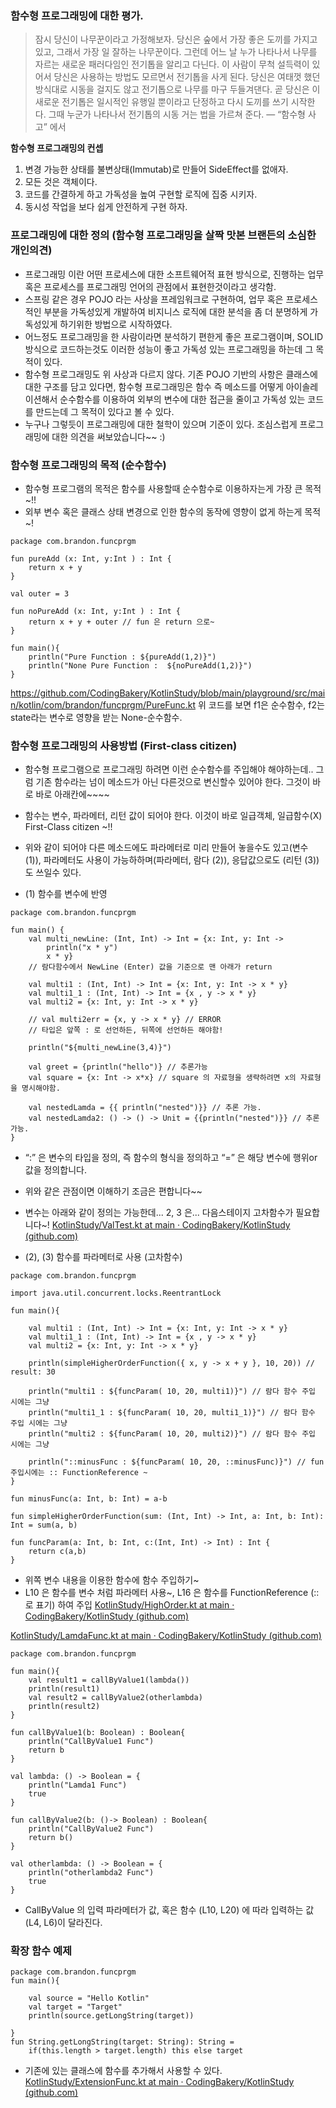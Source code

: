 ### 함수형 프로그래밍에 대한 평가.

> 잠시 당신이 나무꾼이라고 가정해보자. 당신은 숲에서 가장 좋은 도끼를 가지고 있고, 그래서 가장 일 잘하는 나무꾼이다. 그런데 어느 날 누가 나타나서 나무를 자르는 새로운 패러다임인 전기톱을 알리고 다닌다. 이 사람이 무척 설득력이 있어서 당신은 사용하는 방법도 모르면서 전기톱을 사게 된다. 당신은 여태껏 했던 방식대로 시동을 걸지도 않고 전기톱으로 나무를 마구 두들겨댄다. 곧 당신은 이 새로운 전기톱은 일시적인 유행일 뿐이라고 단정하고 다시 도끼를 쓰기 시작한다. 그때 누군가 나타나서 전기톱의 시동 거는 법을 가르쳐 준다. — “함수형 사고” 에서

**함수형 프로그래밍의 컨셉**
1. 변경 가능한 상태를 불변상태(Immutab)로 만들어 SideEffect를 없애자.
2. 모든 것은 객체이다.
3. 코드를 간결하게 하고 가독성을 높여 구현할 로직에 집중 시키자.
4. 동시성 작업을 보다 쉽게 안전하게 구현 하자.

### 프로그래밍에 대한 정의 (함수형 프로그래밍을 살짝 맛본 브랜든의 소심한 개인의견)
- 프로그래밍 이란 어떤 프로세스에 대한 소프트웨어적 표현 방식으로, 진행하는 업무 혹은 프로세스를 프로그래밍 언어의 관점에서 표현한것이라고 생각함.
- 스프링 같은 경우 POJO 라는 사상을 프레임워크로 구현하여, 업무 혹은 프로세스적인 부분을 가독성있게 개발하여 비지니스 로직에 대한 분석을 좀 더 분명하게 가독성있게 하기위한 방법으로 시작하였다.
- 어느정도 프로그래밍을 한 사람이라면 분석하기 편한게 좋은 프로그램이며, SOLID 방식으로 코드하는것도 이러한 성능이 좋고 가독성 있는 프로그래밍을 하는데 그 목적이 있다.
- 함수형 프로그래밍도 위 사상과 다르지 않다. 기존 POJO 기반의 사항은 클래스에 대한 구조를 담고 있다면, 함수형 프로그래밍은 함수 즉 메소드를 어떻게 아이솔레이션해서 순수함수를 이용하여 외부의 변수에 대한 접근을 줄이고 가독성 있는 코드를 만드는데 그 목적이 있다고 볼 수 있다.
- 누구나 그렇듯이 프로그래밍에 대한 철학이 있으며 기준이 있다. 조심스럽게 프로그래밍에 대한 의견을 써보았습니다~~ :)

### 함수형 프로그래밍의 목적 (순수함수)
-  함수형 프로그램의 목적은 함수를 사용할때 순수함수로 이용하자는게 가장 큰 목적~!!
- 외부 변수 혹은 클래스 상태 변경으로 인한 함수의 동작에 영향이 없게 하는게 목적~!
```
package com.brandon.funcprgm

fun pureAdd (x: Int, y:Int ) : Int {
    return x + y
}

val outer = 3

fun noPureAdd (x: Int, y:Int ) : Int {
    return x + y + outer // fun 은 return 으로~
}

fun main(){
    println("Pure Function : ${pureAdd(1,2)}")
    println("None Pure Function :  ${noPureAdd(1,2)}")
}
```
https://github.com/CodingBakery/KotlinStudy/blob/main/playground/src/main/kotlin/com/brandon/funcprgm/PureFunc.kt
위 코드를 보면 f1은 순수함수, f2는 state라는 변수로 영향을 받는 None-순수함수.


### 함수형 프로그래밍의 사용방법 (First-class citizen)
- 함수형 프로그램으로 프로그래밍 하려면 이런 순수함수를 주입해야 해야하는데.. 그럼 기존 함수라는 넘이 메소드가 아닌 다른것으로 변신할수 있어야 한다. 그것이 바로 바로 아래칸에~~~~
- 함수는 변수, 파라메터, 리턴 값이 되어야 한다. 이것이 바로 일급객체, 일급함수(X) First-Class citizen ~!!
- 위와 같이 되어야 다른 메소드에도 파라메터로 미리 만들어 놓을수도 있고(변수 (1)), 파라메터도 사용이 가능하하며(파라메터, 람다 (2)), 응답값으로도 (리턴 (3)) 도 쓰일수 있다.

- (1) 함수를 변수에 반영
```
package com.brandon.funcprgm

fun main() {
    val multi_newLine: (Int, Int) -> Int = {x: Int, y: Int ->
        println("x * y")
        x * y}
    // 람다함수에서 NewLine (Enter) 값을 기준으로 맨 아래가 return

    val multi1 : (Int, Int) -> Int = {x: Int, y: Int -> x * y}
    val multi1_1 : (Int, Int) -> Int = {x , y -> x * y}
    val multi2 = {x: Int, y: Int -> x * y}

    // val multi2err = {x, y -> x * y} // ERROR
    // 타입은 앞쪽 : 로 선언하든, 뒤쪽에 선언하든 해야함!

    println("${multi_newLine(3,4)}")

    val greet = {println("hello")} // 추론가능
    val square = {x: Int -> x*x} // square 의 자료형을 생략하려면 x의 자료형을 명시해야함.

    val nestedLamda = {{ println("nested")}} // 추론 가능.
    val nestedLamda2: () -> () -> Unit = {{println("nested")}} // 추론 가능.
}
```
- “:” 은 변수의 타입을 정의, 즉 함수의 형식을 정의하고 “=” 은 해당 변수에 행위or값을 정의합니다.
- 위와 같은 관점이면 이해하기 조금은 편합니다~~
- 변수는 아래와 같이 정의는 가능한데... 2, 3 은... 다음스테이지 고차함수가 필요합니다~!
  [KotlinStudy/ValTest.kt at main · CodingBakery/KotlinStudy (github.com)](https://github.com/CodingBakery/KotlinStudy/blob/main/playground/src/main/kotlin/com/brandon/funcprgm/ValTest.kt)

- (2), (3) 함수를 파라메터로 사용 (고차함수)
```
package com.brandon.funcprgm

import java.util.concurrent.locks.ReentrantLock

fun main(){

    val multi1 : (Int, Int) -> Int = {x: Int, y: Int -> x * y}
    val multi1_1 : (Int, Int) -> Int = {x , y -> x * y}
    val multi2 = {x: Int, y: Int -> x * y}

    println(simpleHigherOrderFunction({ x, y -> x + y }, 10, 20)) // result: 30

    println("multi1 : ${funcParam( 10, 20, multi1)}") // 람다 함수 주입 시에는 그냥
    println("multi1_1 : ${funcParam( 10, 20, multi1_1)}") // 람다 함수 주입 시에는 그냥
    println("multi2 : ${funcParam( 10, 20, multi2)}") // 람다 함수 주입 시에는 그냥

    println("::minusFunc : ${funcParam( 10, 20, ::minusFunc)}") // fun 주입시에는 :: FunctionReference ~
}

fun minusFunc(a: Int, b: Int) = a-b

fun simpleHigherOrderFunction(sum: (Int, Int) -> Int, a: Int, b: Int): Int = sum(a, b)

fun funcParam(a: Int, b: Int, c:(Int, Int) -> Int) : Int {
    return c(a,b)
}
```
- 위쪽 변수 내용을 이용한 함수에 함수 주입하기~
- L10 은 함수를 변수 처럼 파라메터 사용~, L16 은 함수를 FunctionReference (:: 로 표기) 하여 주입
  [KotlinStudy/HighOrder.kt at main · CodingBakery/KotlinStudy (github.com)](https://github.com/CodingBakery/KotlinStudy/blob/main/playground/src/main/kotlin/com/brandon/funcprgm/HighOrder.kt)

[KotlinStudy/LamdaFunc.kt at main · CodingBakery/KotlinStudy (github.com)](https://github.com/CodingBakery/KotlinStudy/blob/main/playground/src/main/kotlin/com/brandon/funcprgm/LamdaFunc.kt)
```
package com.brandon.funcprgm

fun main(){
    val result1 = callByValue1(lambda())
    println(result1)
    val result2 = callByValue2(otherlambda)
    println(result2)
}

fun callByValue1(b: Boolean) : Boolean{
    println("CallByValue1 Func")
    return b
}

val lambda: () -> Boolean = {
    println("Lamda1 Func")
    true
}

fun callByValue2(b: ()-> Boolean) : Boolean{
    println("CallByValue2 Func")
    return b()
}

val otherlambda: () -> Boolean = {
    println("otherlambda2 Func")
    true
}
```
- CallByValue 의 입력 파라메터가 값, 혹은 함수 (L10, L20) 에 따라 입력하는 값(L4, L6)이 달라진다.


### 확장 함수 예제
```
package com.brandon.funcprgm
fun main(){

    val source = "Hello Kotlin"
    val target = "Target"
    println(source.getLongString(target))

}
fun String.getLongString(target: String): String =
    if(this.length > target.length) this else target
```
- 기존에 있는 클래스에 함수를 추가해서 사용할 수 있다.
  [KotlinStudy/ExtensionFunc.kt at main · CodingBakery/KotlinStudy (github.com)](https://github.com/CodingBakery/KotlinStudy/blob/main/playground/src/main/kotlin/com/brandon/funcprgm/ExtensionFunc.kt)